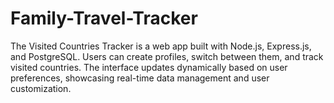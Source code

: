 # Family-Travel-Tracker
 The Visited Countries Tracker is a web app built with Node.js, Express.js, and PostgreSQL. Users can create profiles, switch between them, and track visited countries. The interface updates dynamically based on user preferences, showcasing real-time data management and user customization.
